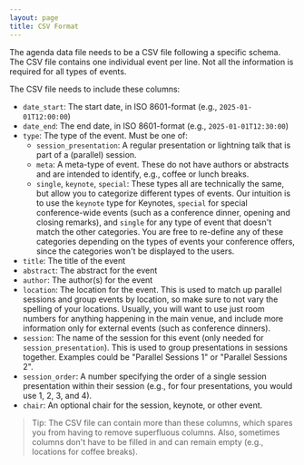 ```yaml
---
layout: page
title: CSV Format
---
```


The agenda data file needs to be a CSV file following a specific schema. The CSV
file contains one individual event per line. Not all the information is required
for all types of events.

The CSV file needs to include these columns:

* `date_start`: The start date, in ISO 8601-format (e.g., `2025-01-01T12:00:00`)
* `date_end`: The end date, in ISO 8601-format (e.g., `2025-01-01T12:30:00`)
* `type`: The type of the event. Must be one of:
  * `session_presentation`: A regular presentation or lightning talk that is
    part of a (parallel) session.
  * `meta`: A meta-type of event. These do not have authors or abstracts and are
    intended to identify, e.g., coffee or lunch breaks.
  * `single`, `keynote`, `special`: These types all are technically
    the same, but allow you to categorize different types of events. Our
    intuition is to use the `keynote` type for Keynotes, `special` for special
    conference-wide events (such as a conference dinner, opening and closing
    remarks), and `single` for any type of event that doesn't match the other
    categories. You are free to re-define any of these categories depending on
    the types of events your conference offers, since the categories won't be
    displayed to the users.
* `title`: The title of the event
* `abstract`: The abstract for the event
* `author`: The author(s) for the event
* `location`: The location for the event. This is used to match up parallel
  sessions and group events by location, so make sure to not vary the spelling
  of your locations. Usually, you will want to use just room numbers for
  anything happening in the main venue, and include more information only for
  external events (such as conference dinners).
* `session`: The name of the session for this event (only needed for
  `session_presentation`). This is used to group presentations in sessions
  together. Examples could be "Parallel Sessions 1" or "Parallel Sessions 2".
* `session_order`: A number specifying the order of a single session
  presentation within their session (e.g., for four presentations, you would use
  1, 2, 3, and 4).
* `chair`: An optional chair for the session, keynote, or other event.

> Tip: The CSV file can contain more than these columns, which spares you from
> having to remove superfluous columns. Also, sometimes columns don't have to be
> filled in and can remain empty (e.g., locations for coffee breaks).
